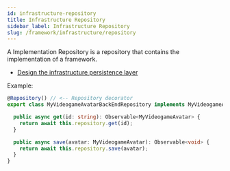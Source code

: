 ```yaml
---
id: infrastructure-repository
title: Infrastructure Repository
sidebar_label: Infrastructure Repository
slug: /framework/infrastructure/repository
---
```


A Implementation Repository is a repository that contains the implementation of a framework.

- [Design the infrastructure persistence layer](https://docs.microsoft.com/en-us/dotnet/architecture/microservices/microservice-ddd-cqrs-patterns/infrastructure-persistence-layer-design)

Example:

```ts
@Repository() // <-- Repository decorator
export class MyVideogameAvatarBackEndRepository implements MyVideogameAvatarRepository {

  public async get(id: string): Observable<MyVideogameAvatar> {
    return await this.repository.get(id);
  }

  public async save(avatar: MyVideogameAvatar): Observable<void> {
    return await this.repository.save(avatar);
  }
}
``` 
